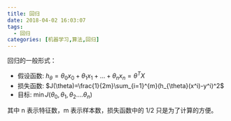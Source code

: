 ```yaml
---
title: 回归
date: 2018-04-02 16:03:07
tags: 
  - 回归
categories: [机器学习,算法,回归]
---
```



回归的一般形式：

- 假设函数: $h_{\theta}=\theta_{0}x_{0}+\theta_{1}x_{1}+…+\theta_{n}x_{n}=\theta^TX$
- 损失函数: $J(\theta)=\frac{1}{2m}\sum_{i=1}^{m}(h_{\theta}(x^i)-y^i)^2$
- 目标: $\min J(\theta_{0},\theta_{1},\theta_{2}….\theta_{n})$

其中 n 表示特征数，m 表示样本数，损失函数中的 1/2 只是为了计算的方便。







